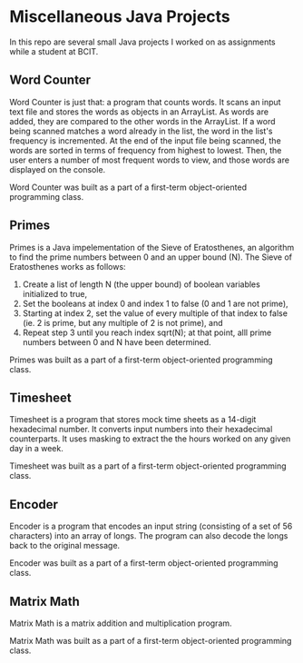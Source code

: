 # Miscellaneous Java Projects

In this repo are several small Java projects I worked on as assignments while a student at BCIT.

## Word Counter

Word Counter is just that: a program that counts words. It scans an input text file and stores the words as objects in an ArrayList. As words are added, they are compared to the other words in the ArrayList. If a word being scanned matches a word already in the list, the word in the list's frequency is incremented. At the end of the input file being scanned, the words are sorted in terms of frequency from highest to lowest. Then, the user enters a number of most frequent words to view, and those words are displayed on the console. 

Word Counter was built as a part of a first-term object-oriented programming class.

## Primes

Primes is a Java impelementation of the Sieve of Eratosthenes, an algorithm to find the prime numbers between 0 and an upper bound (N). The Sieve of Eratosthenes works as follows:
1. Create a list of length N (the upper bound) of boolean variables initialized to true,
2. Set the booleans at index 0 and index 1 to false (0 and 1 are not prime),
3. Starting at index 2, set the value of every multiple of that index to false (ie. 2 is prime, but any multiple of 2 is not prime), and
4. Repeat step 3 until you reach index sqrt(N); at that point, alll prime numbers between 0 and N have been determined.

Primes was built as a part of a first-term object-oriented programming class.

## Timesheet

Timesheet is a program that stores mock time sheets as a 14-digit hexadecimal number. It converts input numbers into their hexadecimal counterparts. It uses masking to extract the the hours worked on any given day in a week.

Timesheet was built as a part of a first-term object-oriented programming class.

## Encoder

Encoder is a program that encodes an input string (consisting of a set of 56 characters) into an array of longs. The program can also decode the longs back to the original message. 

Encoder was built as a part of a first-term object-oriented programming class.

## Matrix Math

Matrix Math is a matrix addition and multiplication program.

Matrix Math was built as a part of a first-term object-oriented programming class.
